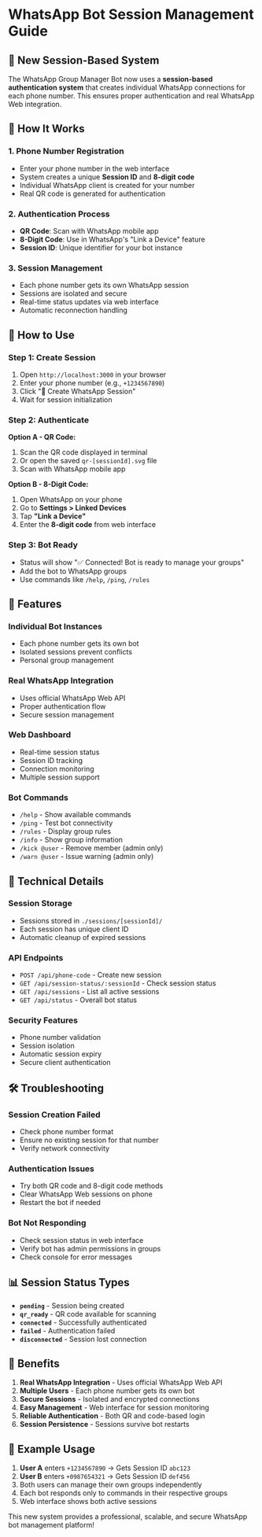 # WhatsApp Bot Session Management Guide

## 🚀 **New Session-Based System**

The WhatsApp Group Manager Bot now uses a **session-based authentication system** that creates individual WhatsApp connections for each phone number. This ensures proper authentication and real WhatsApp Web integration.

## 🔐 **How It Works**

### **1. Phone Number Registration**

- Enter your phone number in the web interface
- System creates a unique **Session ID** and **8-digit code**
- Individual WhatsApp client is created for your number
- Real QR code is generated for authentication

### **2. Authentication Process**

- **QR Code**: Scan with WhatsApp mobile app
- **8-Digit Code**: Use in WhatsApp's "Link a Device" feature
- **Session ID**: Unique identifier for your bot instance

### **3. Session Management**

- Each phone number gets its own WhatsApp session
- Sessions are isolated and secure
- Real-time status updates via web interface
- Automatic reconnection handling

## 📱 **How to Use**

### **Step 1: Create Session**

1. Open `http://localhost:3000` in your browser
2. Enter your phone number (e.g., `+1234567890`)
3. Click "📱 Create WhatsApp Session"
4. Wait for session initialization

### **Step 2: Authenticate**

**Option A - QR Code:**

1. Scan the QR code displayed in terminal
2. Or open the saved `qr-[sessionId].svg` file
3. Scan with WhatsApp mobile app

**Option B - 8-Digit Code:**

1. Open WhatsApp on your phone
2. Go to **Settings > Linked Devices**
3. Tap **"Link a Device"**
4. Enter the **8-digit code** from web interface

### **Step 3: Bot Ready**

- Status will show "✅ Connected! Bot is ready to manage your groups"
- Add the bot to WhatsApp groups
- Use commands like `/help`, `/ping`, `/rules`

## 🎯 **Features**

### **Individual Bot Instances**

- Each phone number gets its own bot
- Isolated sessions prevent conflicts
- Personal group management

### **Real WhatsApp Integration**

- Uses official WhatsApp Web API
- Proper authentication flow
- Secure session management

### **Web Dashboard**

- Real-time session status
- Session ID tracking
- Connection monitoring
- Multiple session support

### **Bot Commands**

- `/help` - Show available commands
- `/ping` - Test bot connectivity
- `/rules` - Display group rules
- `/info` - Show group information
- `/kick @user` - Remove member (admin only)
- `/warn @user` - Issue warning (admin only)

## 🔧 **Technical Details**

### **Session Storage**

- Sessions stored in `./sessions/[sessionId]/`
- Each session has unique client ID
- Automatic cleanup of expired sessions

### **API Endpoints**

- `POST /api/phone-code` - Create new session
- `GET /api/session-status/:sessionId` - Check session status
- `GET /api/sessions` - List all active sessions
- `GET /api/status` - Overall bot status

### **Security Features**

- Phone number validation
- Session isolation
- Automatic session expiry
- Secure client authentication

## 🛠️ **Troubleshooting**

### **Session Creation Failed**

- Check phone number format
- Ensure no existing session for that number
- Verify network connectivity

### **Authentication Issues**

- Try both QR code and 8-digit code methods
- Clear WhatsApp Web sessions on phone
- Restart the bot if needed

### **Bot Not Responding**

- Check session status in web interface
- Verify bot has admin permissions in groups
- Check console for error messages

## 📊 **Session Status Types**

- **`pending`** - Session being created
- **`qr_ready`** - QR code available for scanning
- **`connected`** - Successfully authenticated
- **`failed`** - Authentication failed
- **`disconnected`** - Session lost connection

## 🎉 **Benefits**

1. **Real WhatsApp Integration** - Uses official WhatsApp Web API
2. **Multiple Users** - Each phone number gets its own bot
3. **Secure Sessions** - Isolated and encrypted connections
4. **Easy Management** - Web interface for session monitoring
5. **Reliable Authentication** - Both QR and code-based login
6. **Session Persistence** - Sessions survive bot restarts

## 📱 **Example Usage**

1. **User A** enters `+1234567890` → Gets Session ID `abc123`
2. **User B** enters `+0987654321` → Gets Session ID `def456`
3. Both users can manage their own groups independently
4. Each bot responds only to commands in their respective groups
5. Web interface shows both active sessions

This new system provides a professional, scalable, and secure WhatsApp bot management platform!
